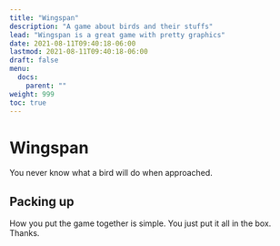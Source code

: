 ```yaml
---
title: "Wingspan"
description: "A game about birds and their stuffs"
lead: "Wingspan is a great game with pretty graphics"
date: 2021-08-11T09:40:18-06:00
lastmod: 2021-08-11T09:40:18-06:00
draft: false
menu: 
  docs:
    parent: ""
weight: 999
toc: true
---
```


# Wingspan

You never know what a bird will do when approached.

## Packing up

How you put the game together is simple. You just put it all in the box. Thanks.

